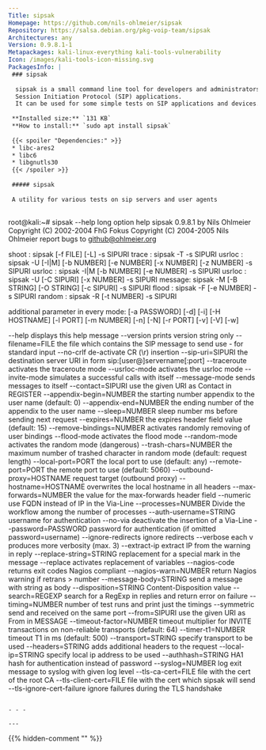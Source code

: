 ```yaml
---
Title: sipsak
Homepage: https://github.com/nils-ohlmeier/sipsak
Repository: https://salsa.debian.org/pkg-voip-team/sipsak
Architectures: any
Version: 0.9.8.1-1
Metapackages: kali-linux-everything kali-tools-vulnerability 
Icon: /images/kali-tools-icon-missing.svg
PackagesInfo: |
 ### sipsak
 
  sipsak is a small command line tool for developers and administrators of
  Session Initiation Protocol (SIP) applications.
  It can be used for some simple tests on SIP applications and devices.
 
 **Installed size:** `131 KB`  
 **How to install:** `sudo apt install sipsak`  
 
 {{< spoiler "Dependencies:" >}}
 * libc-ares2 
 * libc6 
 * libgnutls30 
 {{< /spoiler >}}
 
 ##### sipsak
 
 A utility for various tests on sip servers and user agents
 
 ```
 root@kali:~# sipsak --help
 long option help
 sipsak 0.9.8.1 by Nils Ohlmeier
  Copyright (C) 2002-2004 FhG Fokus
  Copyright (C) 2004-2005 Nils Ohlmeier
  report bugs to github@ohlmeier.org
 
  shoot  : sipsak [-f FILE] [-L] -s SIPURI
  trace  : sipsak -T -s SIPURI
  usrloc : sipsak -U [-I|M] [-b NUMBER] [-e NUMBER] [-x NUMBER] [-z NUMBER] -s SIPURI
  usrloc : sipsak -I|M [-b NUMBER] [-e NUMBER] -s SIPURI
  usrloc : sipsak -U [-C SIPURI] [-x NUMBER] -s SIPURI
  message: sipsak -M [-B STRING] [-O STRING] [-c SIPURI] -s SIPURI
  flood  : sipsak -F [-e NUMBER] -s SIPURI
  random : sipsak -R [-t NUMBER] -s SIPURI
 
  additional parameter in every mode:
    [-a PASSWORD] [-d] [-i] [-H HOSTNAME] [-l PORT] [-m NUMBER] [-n] [-N]
    [-r PORT] [-v] [-V] [-w]
 
   --help                     displays this help message
   --version                  prints version string only
   --filename=FILE            the file which contains the SIP message to send
                                use - for standard input
   --no-crlf                  de-activate CR (\r) insertion
   --sip-uri=SIPURI           the destination server URI in form
                                sip:[user@]servername[:port]
   --traceroute               activates the traceroute mode
   --usrloc-mode              activates the usrloc mode
   --invite-mode              simulates a successful calls with itself
   --message-mode             sends messages to itself
   --contact=SIPURI           use the given URI as Contact in REGISTER
   --appendix-begin=NUMBER    the starting number appendix to the user name (default: 0)
   --appendix-end=NUMBER      the ending number of the appendix to the user name
   --sleep=NUMBER             sleep number ms before sending next request
   --expires=NUMBER           the expires header field value (default: 15)
   --remove-bindings=NUMBER   activates randomly removing of user bindings
   --flood-mode               activates the flood mode
   --random-mode              activates the random mode (dangerous)
   --trash-chars=NUMBER       the maximum number of trashed character in random mode
                                (default: request length)
   --local-port=PORT          the local port to use (default: any)
   --remote-port=PORT         the remote port to use (default: 5060)
   --outbound-proxy=HOSTNAME  request target (outbound proxy)
   --hostname=HOSTNAME        overwrites the local hostname in all headers
   --max-forwards=NUMBER      the value for the max-forwards header field
   --numeric                  use FQDN instead of IP in the Via-Line
   --processes=NUMBER         Divide the workflow among the number of processes
   --auth-username=STRING     username for authentication
   --no-via                   deactivate the insertion of a Via-Line
   --password=PASSWORD        password for authentication
                                (if omitted password=username)
   --ignore-redirects         ignore redirects
   --verbose                  each v produces more verbosity (max. 3)
   --extract-ip               extract IP from the warning in reply
   --replace-string=STRING    replacement for a special mark in the message
   --replace                  activates replacement of variables
   --nagios-code              returns exit codes Nagios compliant
   --nagios-warn=NUMBER       return Nagios warning if retrans > number
   --message-body=STRING      send a message with string as body
   --disposition=STRING       Content-Disposition value
   --search=REGEXP            search for a RegExp in replies and return error
                              on failure
   --timing=NUMBER            number of test runs and print just the timings
   --symmetric                send and received on the same port
   --from=SIPURI              use the given URI as From in MESSAGE
   --timeout-factor=NUMBER    timeout multiplier for INVITE transactions
                              on non-reliable transports (default: 64)
   --timer-t1=NUMBER          timeout T1 in ms (default: 500)
   --transport=STRING         specify transport to be used
   --headers=STRING           adds additional headers to the request
   --local-ip=STRING          specify local ip address to be used
   --authhash=STRING          HA1 hash for authentication instead of password
   --syslog=NUMBER            log exit message to syslog with given log level
   --tls-ca-cert=FILE         file with the cert of the root CA
   --tls-client-cert=FILE     file with the cert which sipsak will send
   --tls-ignore-cert-failure  ignore failures during the TLS handshake
 ```
 
 - - -
 
---
```

{{% hidden-comment "<!--Do not edit anything above this line-->" %}}
